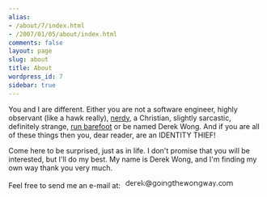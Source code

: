 ```yaml
---
alias:
- /about/7/index.html
- /2007/01/05/about/index.html
comments: false
layout: page
slug: about
title: About
wordpress_id: 7
sidebar: true
---
```


You and I are different.  Either you are not a software engineer, highly observant (like a hawk really), [nerdy](/difference-between-nerd-geek-and-dork/), a Christian, slightly sarcastic, definitely strange, [run barefoot](/barefoot-running/) or be named Derek Wong.  And if you are all of these things then you, dear reader, are an IDENTITY THIEF!

Come here to be surprised, just as in life.  I don't promise that you will be interested, but I'll do my best.  My name is Derek Wong, and I'm finding my own way thank you very much.

Feel free to send me an e-mail at: <img style="border:none;" alt="derek \\_at_|| goingthewongway ()_dot_// com" src="/images/email_address.jpg">
